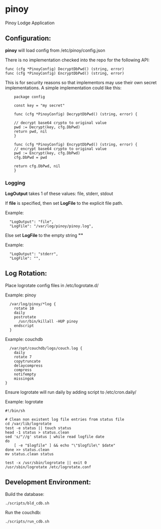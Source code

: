 # pinoy
Pinoy Lodge Application

## Configuration:

**pinoy** will load config from /etc/pinoy/config.json

There is no implementation checked into the repo for the following API:
```
func (cfg *PinoyConfig) DecryptDbPwd() (string, error) 
func (cfg *PinoyConfig) EncryptDbPwd() (string, error) 
```

This is for security reasons so that implementors may use their own secret implementations.
A simple implementation could like this:
```
    package config

    const key = "my secret"

    func (cfg *PinoyConfig) DecryptDbPwd() (string, error) {

	// decrypt base64 crypto to original value
	pwd := Decrypt(key, cfg.DbPwd)
	return pwd, nil
    }

    func (cfg *PinoyConfig) EncryptDbPwd() (string, error) {
	// encrypt base64 crypto to original value
	pwd := Encrypt(key, cfg.DbPwd)
	cfg.DbPwd = pwd

	return cfg.DbPwd, nil
    }
```


### Logging

**LogOutput** takes 1 of these values: file, stderr, stdout

If **file** is specified, then set **LogFile** to the explicit file path.

Example:
```
  "LogOutput": "file",
  "LogFile": "/var/log/pinoy/pinoy.log",
```

Else set **LogFile** to the empty string **""**

Example: 
```
  "LogOutput": "stderr",
  "LogFile": "",
```

## Log Rotation:

Place logrotate config files in /etc/logrotate.d/

Example: pinoy
```
  /var/log/pinoy/*log {
    rotate 10
    daily
    postrotate
      /usr/bin/killall -HUP pinoy
    endscript
  }
```

Example: couchdb
```
  /var/opt/couchdb/logs/couch.log {
    daily
    rotate 7
    copytruncate
    delaycompress
    compress
    notifempty
    missingok
}
```

Ensure logrotate will run daily by adding script to /etc/cron.daily/

Example: logrotate
```
#!/bin/sh

# Clean non existent log file entries from status file
cd /var/lib/logrotate
test -e status || touch status
head -1 status > status.clean
sed 's/"//g' status | while read logfile date
do
    [ -e "$logfile" ] && echo "\"$logfile\" $date"
done >> status.clean
mv status.clean status

test -x /usr/sbin/logrotate || exit 0
/usr/sbin/logrotate /etc/logrotate.conf
```

## Development Environment:

Build the database:
```
./scripts/bld_cdb.sh
```

Run the couchdb:
```
./scripts/run_cdb.sh
```


